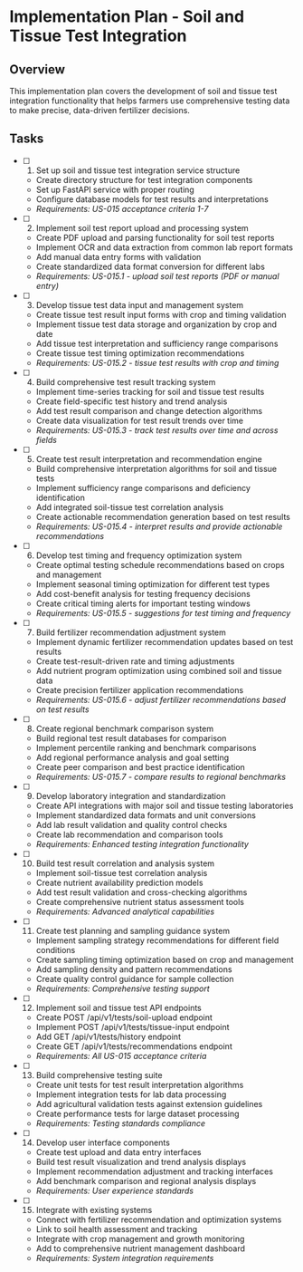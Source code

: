 # Implementation Plan - Soil and Tissue Test Integration

## Overview
This implementation plan covers the development of soil and tissue test integration functionality that helps farmers use comprehensive testing data to make precise, data-driven fertilizer decisions.

## Tasks

- [ ] 1. Set up soil and tissue test integration service structure
  - Create directory structure for test integration components
  - Set up FastAPI service with proper routing
  - Configure database models for test results and interpretations
  - _Requirements: US-015 acceptance criteria 1-7_

- [ ] 2. Implement soil test report upload and processing system
  - Create PDF upload and parsing functionality for soil test reports
  - Implement OCR and data extraction from common lab report formats
  - Add manual data entry forms with validation
  - Create standardized data format conversion for different labs
  - _Requirements: US-015.1 - upload soil test reports (PDF or manual entry)_

- [ ] 3. Develop tissue test data input and management system
  - Create tissue test result input forms with crop and timing validation
  - Implement tissue test data storage and organization by crop and date
  - Add tissue test interpretation and sufficiency range comparisons
  - Create tissue test timing optimization recommendations
  - _Requirements: US-015.2 - tissue test results with crop and timing_

- [ ] 4. Build comprehensive test result tracking system
  - Implement time-series tracking for soil and tissue test results
  - Create field-specific test history and trend analysis
  - Add test result comparison and change detection algorithms
  - Create data visualization for test result trends over time
  - _Requirements: US-015.3 - track test results over time and across fields_

- [ ] 5. Create test result interpretation and recommendation engine
  - Build comprehensive interpretation algorithms for soil and tissue tests
  - Implement sufficiency range comparisons and deficiency identification
  - Add integrated soil-tissue test correlation analysis
  - Create actionable recommendation generation based on test results
  - _Requirements: US-015.4 - interpret results and provide actionable recommendations_

- [ ] 6. Develop test timing and frequency optimization system
  - Create optimal testing schedule recommendations based on crops and management
  - Implement seasonal timing optimization for different test types
  - Add cost-benefit analysis for testing frequency decisions
  - Create critical timing alerts for important testing windows
  - _Requirements: US-015.5 - suggestions for test timing and frequency_

- [ ] 7. Build fertilizer recommendation adjustment system
  - Implement dynamic fertilizer recommendation updates based on test results
  - Create test-result-driven rate and timing adjustments
  - Add nutrient program optimization using combined soil and tissue data
  - Create precision fertilizer application recommendations
  - _Requirements: US-015.6 - adjust fertilizer recommendations based on test results_

- [ ] 8. Create regional benchmark comparison system
  - Build regional test result databases for comparison
  - Implement percentile ranking and benchmark comparisons
  - Add regional performance analysis and goal setting
  - Create peer comparison and best practice identification
  - _Requirements: US-015.7 - compare results to regional benchmarks_

- [ ] 9. Develop laboratory integration and standardization
  - Create API integrations with major soil and tissue testing laboratories
  - Implement standardized data formats and unit conversions
  - Add lab result validation and quality control checks
  - Create lab recommendation and comparison tools
  - _Requirements: Enhanced testing integration functionality_

- [ ] 10. Build test result correlation and analysis system
  - Implement soil-tissue test correlation analysis
  - Create nutrient availability prediction models
  - Add test result validation and cross-checking algorithms
  - Create comprehensive nutrient status assessment tools
  - _Requirements: Advanced analytical capabilities_

- [ ] 11. Create test planning and sampling guidance system
  - Implement sampling strategy recommendations for different field conditions
  - Create sampling timing optimization based on crop and management
  - Add sampling density and pattern recommendations
  - Create quality control guidance for sample collection
  - _Requirements: Comprehensive testing support_

- [ ] 12. Implement soil and tissue test API endpoints
  - Create POST /api/v1/tests/soil-upload endpoint
  - Implement POST /api/v1/tests/tissue-input endpoint
  - Add GET /api/v1/tests/history endpoint
  - Create GET /api/v1/tests/recommendations endpoint
  - _Requirements: All US-015 acceptance criteria_

- [ ] 13. Build comprehensive testing suite
  - Create unit tests for test result interpretation algorithms
  - Implement integration tests for lab data processing
  - Add agricultural validation tests against extension guidelines
  - Create performance tests for large dataset processing
  - _Requirements: Testing standards compliance_

- [ ] 14. Develop user interface components
  - Create test upload and data entry interfaces
  - Build test result visualization and trend analysis displays
  - Implement recommendation adjustment and tracking interfaces
  - Add benchmark comparison and regional analysis displays
  - _Requirements: User experience standards_

- [ ] 15. Integrate with existing systems
  - Connect with fertilizer recommendation and optimization systems
  - Link to soil health assessment and tracking
  - Integrate with crop management and growth monitoring
  - Add to comprehensive nutrient management dashboard
  - _Requirements: System integration requirements_